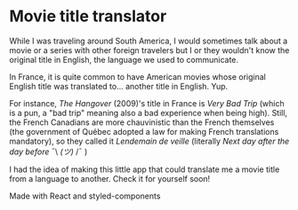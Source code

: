 # Movie title translator

While I was traveling around South America, I would sometimes talk about a movie or a series with other foreign travelers but I or they wouldn't know the original title in English, the language we used to communicate.

In France, it is quite common to have American movies whose original English title was translated to... another title in English. Yup.

For instance, <i>The Hangover</i> (2009)'s title in France is <i>Very Bad Trip</i> (which is a pun, a "bad trip" meaning also a bad experience when being high). Still, the French Canadians are more chauvinistic than the French themselves (the government of Québec adopted a law for making French translations mandatory), so they called it <i>Lendemain de veille</i> (literally <i>Next day after the day before</i>  ¯\ _(ツ)_ /¯ ) 

I had the idea of making this little app that could translate me a movie title from a language to another. Check it for yourself soon!


Made with React and styled-components